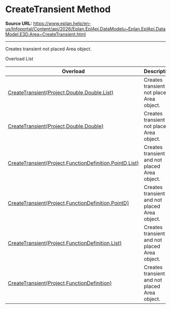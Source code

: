 # CreateTransient Method

**Source URL:** https://www.eplan.help/en-us/Infoportal/Content/api/2026/Eplan.EplApi.DataModelu~Eplan.EplApi.DataModel.E3D.Area~CreateTransient.html

---

Creates transient not placed Area object.

Overload List

| Overload | Description |
| --- | --- |
| [CreateTransient(Project,Double,Double,List<Placement3D>)](Eplan.EplApi.DataModelu~Eplan.EplApi.DataModel.E3D.Area~CreateTransient(Project,Double,Double,List{Placement3D}).html) | Creates transient not placed Area object. |
| [CreateTransient(Project,Double,Double)](Eplan.EplApi.DataModelu~Eplan.EplApi.DataModel.E3D.Area~CreateTransient(Project,Double,Double).html) | Creates transient not placed Area object. |
| [CreateTransient(Project,FunctionDefinition,PointD,List<Placement3D>)](topic464.html) | Creates transient and not placed Area object. |
| [CreateTransient(Project,FunctionDefinition,PointD)](Eplan.EplApi.DataModelu~Eplan.EplApi.DataModel.E3D.Area~CreateTransient(Project,FunctionDefinition,PointD).html) | Creates transient and not placed Area object. |
| [CreateTransient(Project,FunctionDefinition,List<Placement3D>)](Eplan.EplApi.DataModelu~Eplan.EplApi.DataModel.E3D.Area~CreateTransient(Project,FunctionDefinition,List{Placement3D}).html) | Creates transient and not placed Area object. |
| [CreateTransient(Project,FunctionDefinition)](Eplan.EplApi.DataModelu~Eplan.EplApi.DataModel.E3D.Area~CreateTransient(Project,FunctionDefinition).html) | Creates transient and not placed Area object. |
